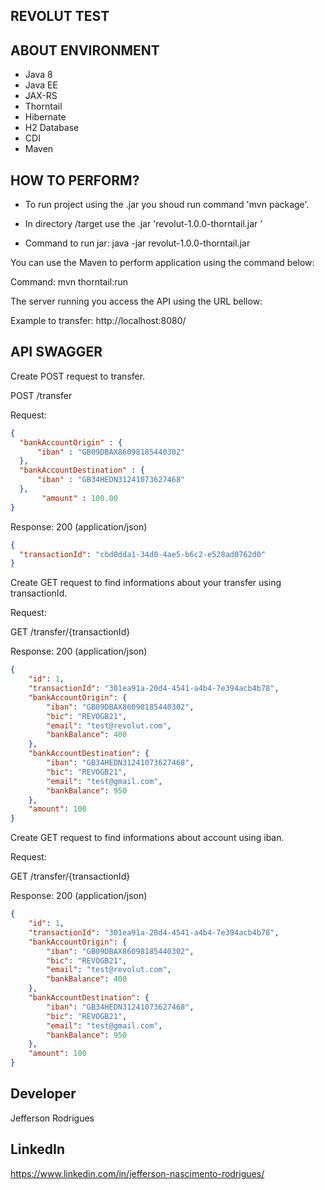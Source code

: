 ## REVOLUT TEST

## ABOUT ENVIRONMENT

- Java 8
- Java EE
- JAX-RS
- Thorntail
- Hibernate
- H2 Database
- CDI
- Maven

## HOW TO PERFORM? 

- To run project using the .jar you shoud run command 'mvn package'.

- In directory /target use the .jar 'revolut-1.0.0-thorntail.jar '

- Command to run jar: java -jar revolut-1.0.0-thorntail.jar

You can use the Maven to perform application using the command below:

Command: mvn thorntail:run 

The server running you access the API using the URL bellow:

Example to transfer: http://localhost:8080/


## API SWAGGER

Create POST request to transfer.

POST /transfer

Request:

```json
{
  "bankAccountOrigin" : {
      "iban" : "GB09DBAX86098185440302"
  },
  "bankAccountDestination" : {
      "iban" : "GB34HEDN31241073627468"
  },
       "amount" : 100.00
}
```

Response: 200 (application/json)

```json
{
  "transactionId": "cbd0dda1-34d0-4ae5-b6c2-e528ad0762d0"
}
```

Create GET request to find informations about your transfer using transactionId.

Request:

GET /transfer/{transactionId}

Response: 200 (application/json)

```json
{
    "id": 1,
    "transactionId": "301ea91a-20d4-4541-a4b4-7e394acb4b78",
    "bankAccountOrigin": {
        "iban": "GB09DBAX86098185440302",
        "bic": "REVOGB21",
        "email": "test@revolut.com",
        "bankBalance": 400
    },
    "bankAccountDestination": {
        "iban": "GB34HEDN31241073627468",
        "bic": "REVOGB21",
        "email": "test@gmail.com",
        "bankBalance": 950
    },
    "amount": 100
}
```

Create GET request to find informations about account using iban.

Request:

GET /transfer/{transactionId}

Response: 200 (application/json)

```json
{
    "id": 1,
    "transactionId": "301ea91a-20d4-4541-a4b4-7e394acb4b78",
    "bankAccountOrigin": {
        "iban": "GB09DBAX86098185440302",
        "bic": "REVOGB21",
        "email": "test@revolut.com",
        "bankBalance": 400
    },
    "bankAccountDestination": {
        "iban": "GB34HEDN31241073627468",
        "bic": "REVOGB21",
        "email": "test@gmail.com",
        "bankBalance": 950
    },
    "amount": 100
}
```

## Developer
Jefferson Rodrigues

## LinkedIn
https://www.linkedin.com/in/jefferson-nascimento-rodrigues/
